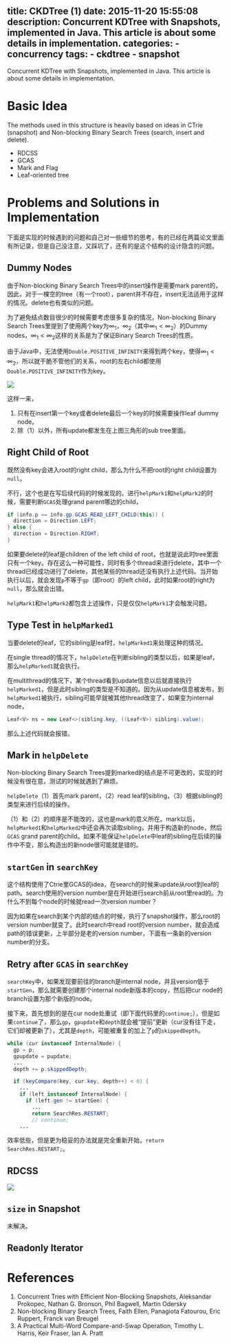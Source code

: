 title: CKDTree (1)
date: 2015-11-20 15:55:08
description: Concurrent KDTree with Snapshots, implemented in Java. This article is about some details in implementation.
categories:
    - concurrency
tags:
    - ckdtree
    - snapshot
---

Concurrent KDTree with Snapshots, implemented in Java. This article is about some details in implementation.

# Basic Idea

The methods used in this structure is heavily based on ideas in CTrie (snapshot) and Non-blocking Binary Search Trees (search, insert and delete).

* RDCSS
* GCAS
* Mark and Flag
* Leaf-oriented tree

# Problems and Solutions in Implementation

下面是实现的时候遇到的问题和自己对一些细节的思考，有的已经在两篇论文里面有所记录，但是自己没注意，又踩坑了，还有的是这个结构的设计隐含的问题。

## Dummy Nodes

由于Non-blocking Binary Search Trees中的insert操作是需要mark parent的，因此，对于一棵空的tree（有一个root），parent并不存在，insert无法适用于这样的情况。delete也有类似的问题。

为了避免结点数目很少的时候需要考虑很多复杂的情况，Non-blocking Binary Search Trees里提到了使用两个key为$\infty_1$，$\infty_2$（其中$\infty_1 < \infty_2$）的Dummy nodes，$\infty_1 < \infty_2$这样的关系是为了保证Binary Search Trees的性质。

由于Java中，无法使用`Double.POSITIVE_INFINITY`来得到两个key，使得$\infty_1 < \infty_2$，所以就干脆不管他们的关系，root的左右child都使用`Double.POSITIVE_INFINITY`作为key。

![](media/15307208257463/ckd1_2015_11_18_16_42_Office_Lens.jpg)

这样一来，
1. 只有在insert第一个key或者delete最后一个key的时候需要操作leaf dummy node。
2. 除（1）以外，所有update都发生在上图三角形的sub tree里面。

## Right Child of Root

既然没有key会进入root的right child，那么为什么不把root的right child设置为`null`。

不行，这个也是在写后续代码的时候发现的。进行`helpMark1`和`helpMark2`的时候，需要判断`GCAS`处理grand parent哪边的child，

```java
if (info.p == info.gp.GCAS_READ_LEFT_CHILD(this)) {
  direction = Direction.LEFT;
} else {
  direction = Direction.RIGHT;
}
```

如果要delete的leaf是children of the left child of root，也就是说此时tree里面只有一个key。存在这么一种可能性，同时有多个thread来进行delete，其中一个thread已经成功进行了delete，其他某些的thread还没有执行上述代码。当开始执行以后，就会发现`p`不等于`gp`（即root）的left child，此时如果root的right为`null`，那么就会出错。

`helpMark1`和`helpMark2`都包含上述操作，只是仅仅`helpMark1`才会触发问题。

## Type Test in `helpMarked1`

当要delete的leaf，它的sibling是leaf时，`helpMarked1`来处理这种的情况。

在single thread的情况下，`helpDelete`在判断sibling的类型以后，如果是leaf，那么`helpMarked1`就会执行。

在multithread的情况下，某个thread看到update信息以后就直接执行`helpMarked1`，但是此时sibling的类型是不知道的。因为从update信息被发布，到`helpMarked1`被执行，sibling可能早就被其他thread改变了，如果变为internal node，

```java
Leaf<V> ns = new Leaf<>(sibling.key, ((Leaf<V>) sibling).value);
```

那么上述代码就会报错。


## Mark in `helpDelete`

Non-blocking Binary Search Trees提到marked的结点是不可更改的，实现的时候没有很在意，测试的时候就遇到了麻烦。

`helpDelete`（1）首先mark parent，（2）read leaf的sibling，（3）根据sibling的类型来进行后续的操作。

（1）和（2）的顺序是不能改的，这也是mark的意义所在。mark以后，`helpMarked1`和`helpMarked2`中还会再次读取sibling，并用于构造新的node，然后`GCAS` grand parent的child。如果不能保证`helpDelete`中leaf的sibling在后续的操作中不变，那么构造出的新node很可能就是错的。

## `startGen` in `searchKey`

这个结构使用了Ctrie里GCAS的idea，在search的时候来update从root到leaf的path。search使用的version number是在开始进行search前从root里read的。为什么不到每个node的时候就read一次version number？

因为如果在search到某个内部的结点的时候，执行了snapshot操作，那么root的version number就变了。此时search中read root的version number，就会造成path的错误更新，上半部分是老的version number，下面有一条新的version number的分支。

## Retry after `GCAS` in `searchKey`

`searchKey`中，如果发现要前往的branch是internal node，并且version低于`startGen`，那么就需要创建那个internal node新版本的copy，然后把cur node的branch设置为那个新版的node。

接下来，首先想到的是在cur node处重试（即下面代码里的`continue;`），但是如果`continue`了，那么`gp`，`gpupdate`和`depth`就会被“提前”更新（cur没有往下走，它们却被更新了），尤其是`depth`，可能被重复的加上了`p`的`skippedDepth`。

```java
while (cur instanceof InternalNode) {
  gp = p;
  gpupdate = pupdate;
  ...
  depth += p.skippedDepth;

  if (keyCompare(key, cur.key, depth++) < 0) {
    ...
    if (left instanceof InternalNode) {
      if (left.gen != startGen) {
        ...
        return SearchRes.RESTART;
        // continue;
    ...
```

效率低些，但是更为稳妥的办法就是完全重新开始，`return SearchRes.RESTART;`。

## RDCSS

![](media/15307208257463/ckd1_2015_11_19_16_26_Office_Lens.jpg)


## `size` in Snapshot

未解决。

## Readonly Iterator

# References

1. Concurrent Tries with Efficient Non-Blocking Snapshots, Aleksandar Prokopec, Nathan G. Bronson, Phil Bagwell, Martin Odersky
2. Non-blocking Binary Search Trees, Faith Ellen, Panagiota Fatourou, Eric Ruppert, Franck van Breugel
3. A Practical Multi-Word Compare-and-Swap Operation, Timothy L. Harris, Keir Fraser, Ian A. Pratt
